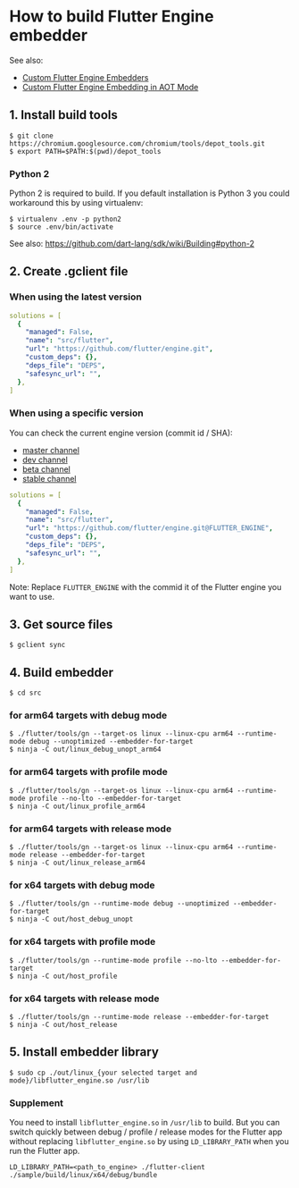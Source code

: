 # How to build Flutter Engine embedder

See also:
- [Custom Flutter Engine Embedders](https://github.com/flutter/flutter/wiki/Custom-Flutter-Engine-Embedders)
- [Custom Flutter Engine Embedding in AOT Mode](https://github.com/flutter/flutter/wiki/Custom-Flutter-Engine-Embedding-in-AOT-Mode)

## 1. Install build tools

```
$ git clone https://chromium.googlesource.com/chromium/tools/depot_tools.git
$ export PATH=$PATH:$(pwd)/depot_tools
```

### Python 2

Python 2 is required to build. If you default installation is Python 3 you could workaround this by using virtualenv:

```Shell
$ virtualenv .env -p python2
$ source .env/bin/activate
```

See also: https://github.com/dart-lang/sdk/wiki/Building#python-2

## 2. Create .gclient file

### When using the latest version

```yaml
solutions = [
  {
    "managed": False,
    "name": "src/flutter",
    "url": "https://github.com/flutter/engine.git",
    "custom_deps": {},
    "deps_file": "DEPS",
    "safesync_url": "",
  },
]
```

### When using a specific version

You can check the current engine version (commit id / SHA):
- [master channel](https://raw.githubusercontent.com/flutter/flutter/master/bin/internal/engine.version)
- [dev channel](https://raw.githubusercontent.com/flutter/flutter/dev/bin/internal/engine.version)
- [beta channel](https://raw.githubusercontent.com/flutter/flutter/beta/bin/internal/engine.version)
- [stable channel](https://raw.githubusercontent.com/flutter/flutter/stable/bin/internal/engine.version)

```yaml
solutions = [
  {
    "managed": False,
    "name": "src/flutter",
    "url": "https://github.com/flutter/engine.git@FLUTTER_ENGINE",
    "custom_deps": {},
    "deps_file": "DEPS",
    "safesync_url": "",
  },
]
```
Note: Replace `FLUTTER_ENGINE` with the commid  it of the Flutter engine you want to use.

## 3. Get source files

```Shell
$ gclient sync
```

## 4. Build embedder

```Shell
$ cd src
```

### for arm64 targets with debug mode

```Shell
$ ./flutter/tools/gn --target-os linux --linux-cpu arm64 --runtime-mode debug --unoptimized --embedder-for-target
$ ninja -C out/linux_debug_unopt_arm64
```

### for arm64 targets with profile mode

```Shell
$ ./flutter/tools/gn --target-os linux --linux-cpu arm64 --runtime-mode profile --no-lto --embedder-for-target
$ ninja -C out/linux_profile_arm64
```

### for arm64 targets with release mode

```Shell
$ ./flutter/tools/gn --target-os linux --linux-cpu arm64 --runtime-mode release --embedder-for-target
$ ninja -C out/linux_release_arm64
```

### for x64 targets with debug mode

```Shell
$ ./flutter/tools/gn --runtime-mode debug --unoptimized --embedder-for-target
$ ninja -C out/host_debug_unopt
```

### for x64 targets with profile mode

```Shell
$ ./flutter/tools/gn --runtime-mode profile --no-lto --embedder-for-target
$ ninja -C out/host_profile
```

### for x64 targets with release mode

```Shell
$ ./flutter/tools/gn --runtime-mode release --embedder-for-target
$ ninja -C out/host_release
```

## 5. Install embedder library

```Shell
$ sudo cp ./out/linux_{your selected target and mode}/libflutter_engine.so /usr/lib
```

### Supplement

You need to install `libflutter_engine.so` in `/usr/lib` to build. But you can switch quickly between debug / profile / release modes for the Flutter app without replacing `libflutter_engine.so` by using `LD_LIBRARY_PATH` when you run the Flutter app.

```Shell
LD_LIBRARY_PATH=<path_to_engine> ./flutter-client ./sample/build/linux/x64/debug/bundle
```
